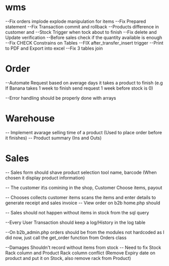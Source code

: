 # wms

--Fix orders implode explode manipulation for items
--Fix Prepared statement
--Fix Transaction commit and rollback
--Products difference in customer and
--Stock Trigger when tock about to finish
--Fix delete and Update verification
--Before sales check if the quantity available is enough 
--Fix CHECK Constrains on Tables
--FIX after_transfer_insert trigger
--Print to PDF and Export into excel
--Fix 3 tables join

# Order
--Automate Request based on average days it takes a product to finish 
(e.g If Banana takes 1 week to finish send request 1 week before stock is 0)

--Error handling should be properly done with arrays

# Warehouse
-- Implement avarage selling time of a product (Used to place order before it finishes)
-- Product summary (Ins and Outs)

# Sales

-- Sales form should shave product selection tool name, barcode (When chosen it display product information)

-- The customer it\s comining in the shop, Customer Choose items, payout

-- Chooses collects customer items scans the items and enter details to generate receipt and sales invoice
-- View order on b2b home.php should 

-- Sales should not happen without items in stock from the sql query

--Every User Transaction should keep a log/History in the log table

--On b2b_admin.php orders should be from the modules not hardcoded as I did now, just call the get_order function from Orders class

--Damages Shouldn't record without items from stock
-- Need to fix Stock Rack column and Product Rack column conflict (Remove Expiry date on product and put it on Stock, also remove rack from Product)





